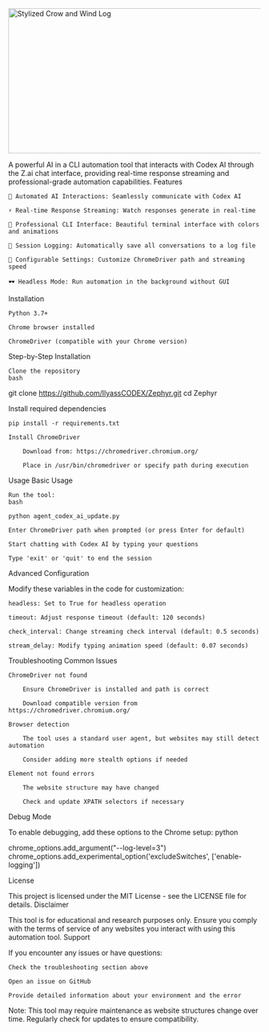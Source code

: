 <img width="874" height="289" alt="Stylized Crow and Wind Log" src="https://github.com/user-attachments/assets/c0449bf8-edd1-42d4-b560-50dfe75e4581" />

A powerful AI in a CLI automation tool that interacts with Codex AI through the Z.ai chat interface, providing real-time response streaming and professional-grade automation capabilities.
Features

    🤖 Automated AI Interactions: Seamlessly communicate with Codex AI

    ⚡ Real-time Response Streaming: Watch responses generate in real-time

    🎨 Professional CLI Interface: Beautiful terminal interface with colors and animations

    📝 Session Logging: Automatically save all conversations to a log file

    🔧 Configurable Settings: Customize ChromeDriver path and streaming speed

    🕶️ Headless Mode: Run automation in the background without GUI

Installation

    Python 3.7+

    Chrome browser installed

    ChromeDriver (compatible with your Chrome version)

Step-by-Step Installation

    Clone the repository
    bash

git clone https://github.com/IlyassCODEX/Zephyr.git
cd Zephyr

Install required dependencies

    pip install -r requirements.txt

    Install ChromeDriver

        Download from: https://chromedriver.chromium.org/

        Place in /usr/bin/chromedriver or specify path during execution


Usage
Basic Usage

    Run the tool:
    bash

    python agent_codex_ai_update.py

    Enter ChromeDriver path when prompted (or press Enter for default)

    Start chatting with Codex AI by typing your questions

    Type 'exit' or 'quit' to end the session

Advanced Configuration

Modify these variables in the code for customization:

    headless: Set to True for headless operation

    timeout: Adjust response timeout (default: 120 seconds)

    check_interval: Change streaming check interval (default: 0.5 seconds)

    stream_delay: Modify typing animation speed (default: 0.07 seconds)

Troubleshooting
Common Issues

    ChromeDriver not found

        Ensure ChromeDriver is installed and path is correct

        Download compatible version from https://chromedriver.chromium.org/

    Browser detection

        The tool uses a standard user agent, but websites may still detect automation

        Consider adding more stealth options if needed

    Element not found errors

        The website structure may have changed

        Check and update XPATH selectors if necessary

Debug Mode

To enable debugging, add these options to the Chrome setup:
python

chrome_options.add_argument("--log-level=3")
chrome_options.add_experimental_option('excludeSwitches', ['enable-logging'])

License

This project is licensed under the MIT License - see the LICENSE file for details.
Disclaimer

This tool is for educational and research purposes only. Ensure you comply with the terms of service of any websites you interact with using this automation tool.
Support

If you encounter any issues or have questions:

    Check the troubleshooting section above

    Open an issue on GitHub

    Provide detailed information about your environment and the error

Note: This tool may require maintenance as website structures change over time. Regularly check for updates to ensure compatibility.
